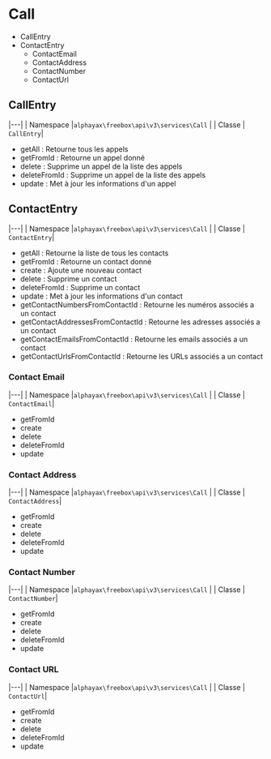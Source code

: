 
# Call

- CallEntry
- ContactEntry
    - ContactEmail
    - ContactAddress
    - ContactNumber
    - ContactUrl

## CallEntry

|---|
| Namespace   |`alphayax\freebox\api\v3\services\Call` |
| Classe   | `CallEntry`|

- getAll : Retourne tous les appels
- getFromId : Retourne un appel donné
- delete : Supprime un appel de la liste des appels
- deleteFromId : Supprime un appel de la liste des appels
- update : Met à jour les informations d'un appel

## ContactEntry

|---|
| Namespace   |`alphayax\freebox\api\v3\services\Call` |
| Classe   | `ContactEntry`|

- getAll : Retourne la liste de tous les contacts
- getFromId : Retourne un contact donné
- create : Ajoute une nouveau contact
- delete : Supprime un contact
- deleteFromId : Supprime un contact
- update : Met à jour les informations d'un contact
- getContactNumbersFromContactId : Retourne les numéros associés a un contact
- getContactAddressesFromContactId : Retourne les adresses associés a un contact
- getContactEmailsFromContactId : Retourne les emails associés a un contact
- getContactUrlsFromContactId : Retourne les URLs associés a un contact

### Contact Email

|---|
| Namespace   |`alphayax\freebox\api\v3\services\Call` |
| Classe   | `ContactEmail`|

- getFromId
- create
- delete
- deleteFromId
- update

### Contact Address

|---|
| Namespace   |`alphayax\freebox\api\v3\services\Call` |
| Classe   | `ContactAddress`|

- getFromId
- create
- delete
- deleteFromId
- update

### Contact Number

|---|
| Namespace   |`alphayax\freebox\api\v3\services\Call` |
| Classe   | `ContactNumber`|

- getFromId
- create
- delete
- deleteFromId
- update

### Contact URL

|---|
| Namespace   |`alphayax\freebox\api\v3\services\Call` |
| Classe   | `ContactUrl`|

- getFromId
- create
- delete
- deleteFromId
- update
